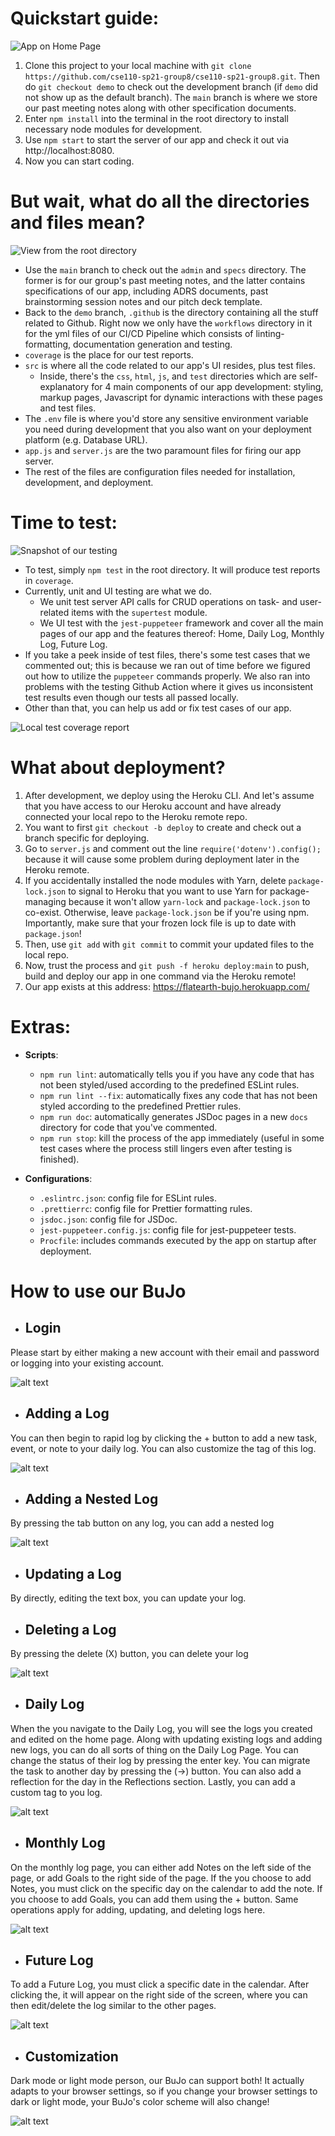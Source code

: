 # Quickstart guide:

![App on Home Page](images/app-home.png)

1. Clone this project to your local machine with `git clone https://github.com/cse110-sp21-group8/cse110-sp21-group8.git`. Then do `git checkout demo` to check out the development branch (if `demo` did not show up as the default branch). The `main` branch is where we store our past meeting notes along with other specification documents.
2. Enter `npm install` into the terminal in the root directory to install necessary node modules for development.
3. Use `npm start` to start the server of our app and check it out via http://localhost:8080.
4. Now you can start coding.

# But wait, what do all the directories and files mean?

![View from the root directory](images/root.png)

- Use the `main` branch to check out the `admin` and `specs` directory. The former is for our group's past meeting notes, and the latter contains specifications of our app, including ADRS documents, past brainstorming session notes and our pitch deck template.
- Back to the `demo` branch, `.github` is the directory containing all the stuff related to Github. Right now we only have the `workflows` directory in it for the yml files of our CI/CD Pipeline which consists of linting-formatting, documentation generation and testing. 
- `coverage` is the place for our test reports.
- `src` is where all the code related to our app's UI resides, plus test files.
  - Inside, there's the `css`, `html`, `js`, and `test` directories which are self-explanatory for 4 main components of our app development: styling, markup pages, Javascript for dynamic interactions with these pages and test files.
- The `.env` file is where you'd store any sensitive environment variable you need during development that you also want on your deployment platform (e.g. Database URL).
- `app.js` and `server.js` are the two paramount files for firing our app server. 
- The rest of the files are configuration files needed for installation, development, and deployment.

# Time to test:

![Snapshot of our testing](images/test-process.png)

- To test, simply `npm test` in the root directory. It will produce test reports in `coverage`. 
- Currently, unit and UI testing are what we do. 
  - We unit test server API calls for CRUD operations on task- and user-related items with the `supertest` module. 
  - We UI test with the `jest-puppeteer` framework and cover all the main pages of our app and the features thereof: Home, Daily Log, Monthly Log, Future Log. 
- If you take a peek inside of test files, there's some test cases that we commented out; this is because we ran out of time before we figured out how to utilize the `puppeteer` commands properly. We also ran into problems with the testing Github Action where it gives us inconsistent test results even though our tests all passed locally.
- Other than that, you can help us add or fix test cases of our app.

![Local test coverage report](images/test-coverage.png)

# What about deployment?

1. After development, we deploy using the Heroku CLI. And let's assume that you have access to our Heroku account and have already connected your local repo to the Heroku remote repo. 
2. You want to first `git checkout -b deploy` to create and check out a branch specific for deploying.
3. Go to `server.js` and comment out the line `require('dotenv').config();` because it will cause some problem during deployment later in the Heroku remote.
4. If you accidentally installed the node modules with Yarn, delete `package-lock.json` to signal to Heroku that you want to use Yarn for package-managing because it won't allow `yarn-lock` and `package-lock.json` to co-exist. Otherwise, leave `package-lock.json` be if you're using npm. Importantly, make sure that your frozen lock file is up to date with `package.json`!
5. Then, use `git add` with `git commit` to commit your updated files to the local repo.
6. Now, trust the process and `git push -f heroku deploy:main` to push, build and deploy our app in one command via the Heroku remote!
7. Our app exists at this address: https://flatearth-bujo.herokuapp.com/

# Extras:

- **Scripts**:
  - `npm run lint`: automatically tells you if you have any code that has not been styled/used according to the predefined ESLint rules.
  - `npm run lint --fix`: automatically fixes any code that has not been styled according to the predefined Prettier rules.
  - `npm run doc`: automatically generates JSDoc pages in a new `docs` directory for code that you've commented.
  - `npm run stop`: kill the process of the app immediately (useful in some test cases where the process still lingers even after testing is finished).
  
- **Configurations**:
  - `.eslintrc.json`: config file for ESLint rules.
  - `.prettierrc`: config file for Prettier formatting rules.
  - `jsdoc.json`: config file for JSDoc.
  - `jest-puppeteer.config.js`: config file for jest-puppeteer tests.
  - `Procfile`: includes commands executed by the app on startup after deployment.

# How to use our BuJo 

- ## Login 
Please start by either making a new account with their email and password or logging into your existing account.

![alt text](/images/introduction.gif)

- ## Adding a Log 
You can then begin to rapid log by clicking the + button to add a new task, event, or note to your daily log. You can also customize the tag of this log.

![alt text](/images/rapidlog.gif)

- ## Adding a Nested Log 
By pressing the tab button on any log, you can add a nested log 

![alt text](/images/subtask.gif) 

- ## Updating a Log 
By directly, editing the text box, you can update your log.


- ## Deleting a Log 
By pressing the delete (X) button, you can delete your log 

![alt text](/images/delete.gif) 

- ## Daily Log 
When the you navigate to the Daily Log, you will see the logs you created and edited on the home page. Along with updating existing logs and adding new logs, you can do all sorts of thing on the Daily Log Page. You can change the status of their log by pressing the enter key. You can migrate the task to another day by pressing the (->) button. You can also add a reflection for the day in the Reflections section. Lastly, you can add a custom tag to you log.

![alt text](/images/daily.gif)

- ## Monthly Log 
On the monthly log page, you can either add Notes on the left side of the page, or add Goals to the right side of the page. If the you choose to add Notes, you must click on the specific day on the calendar to add the note. If you choose to add Goals, you can add them using the + button. Same operations apply for adding, updating, and deleting logs here.

![alt text](/images/monthly.gif)


- ## Future Log 
To add a Future Log, you must click a specific date in the calendar. After clicking the, it will appear on the right side of the screen, where you can then edit/delete the log similar to the other pages. 

![alt text](/images/future.gif)

- ## Customization 
Dark mode or light mode person, our BuJo can support both! It actually adapts to your browser settings, so if you change your browser settings to dark or light mode, your BuJo's color scheme will also change!

![alt text](/images/darkmode.gif)




